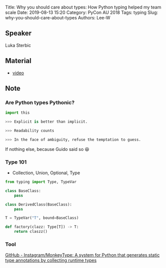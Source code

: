 Title: Why you should care about types: How Python typing helped my team scale
Date: 2019-08-13 15:20
Category: PyCon AU 2018
Tags: typing
Slug: why-you-should-care-about-types
Authors: Lee-W

## Speaker
Luka Sterbic

## Material
* [video](https://2018.pycon-au.org/talks/45224-why-you-should-care-about-types-how-python-typing-helped-my-team-scale/)

## Note

### Are Python types Pythonic?

```python
import this

>>> Explicit is better than implicit.

>>> Readability counts

>>> In the face of ambiguity, refuse the temptation to guess.
```

If nothing else, because Guido said so 😆

### Type 101
* Collection, Union, Optional, Type

```python
from typing import Type, TypeVar

class BaseClass:
    pass

class DerivedClass(BaseClass):
    pass

T = TypeVar("T", bound=BaseClass)

def factory(clazz: Type[T]) -> T:
    return claszz()
```

### Tool
[GitHub - Instagram/MonkeyType: A system for Python that generates static type annotations by collecting runtime types](https://github.com/Instagram/MonkeyType)
